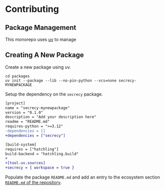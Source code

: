 # Contributing

## Package Management

This monorepo uses [uv](https://docs.astral.sh/uv/) to manage

## Creating A New Package

Create a new package using uv.

```shell
cd packages
uv init --package --lib --no-pin-python --vcs=none secrecy-MYNEWPACKAGE
```

Setup the dependency on the `secrecy` package.

```diff
[project]
name = "secrecy-mynewpackage"
version = "0.1.0"
description = "Add your description here"
readme = "README.md"
requires-python = ">=3.12"
-dependencies = []
+dependencies = ["secrecy"]

[build-system]
requires = ["hatchling"]
build-backend = "hatchling.build"
+
+[tool.uv.sources]
+secrecy = { workspace = true }
```

Populate the package `README.md` and add an entry to the
ecosystem section [`README.md` of the repository](./README.md#ecosystem).